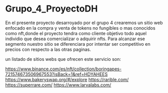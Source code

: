 # Grupo_4_ProyectoDH

En el presente proyecto desarroyado por el grupo 4 crearemos un sitio web enfocado en la compra y venta de tokens no fungibles o mas conocidos como nft,donde el proyecto tendra como cliente objetivo todo aquel individio que desea comercializar o adquirir nfts.
Para alcanzar ese segmento nuestro sitio se diferenciara por intentar ser competitivo en precios con respecto a las otras paginas.

un listado de sitios webs que ofrecen este servicio son:

https://www.binance.com/es/nft/collection/boringapes-721574673506967553?isBack=1&ref=HDYAHEES
https://www.bakeryswap.org/#/explore
https://rarible.com/
https://superrare.com/
https://www.larvalabs.com/
